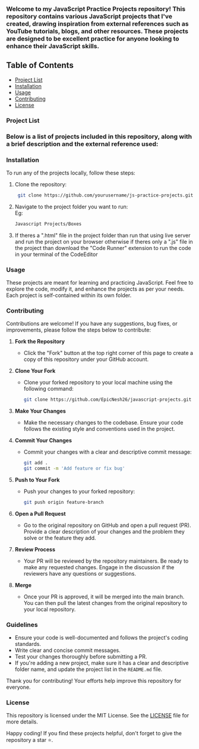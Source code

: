 ### Welcome to my JavaScript Practice Projects repository! This repository contains various JavaScript projects that I've created, drawing inspiration from external references such as YouTube tutorials, blogs, and other resources. These projects are designed to be excellent practice for anyone looking to enhance their JavaScript skills.

## Table of Contents
- [Project List](#project-list)
- [Installation](#installation)
- [Usage](#usage)
- [Contributing](#contributing)
- [License](#license)


### Project List
### Below is a list of projects included in this repository, along with a brief description and the external reference used:


### Installation
To run any of the projects locally, follow these steps: <br>
1. Clone the repository:
   ```sh
    git clone https://github.com/yourusername/js-practice-projects.git
    ```
2. Navigate to the project folder you want to run: <br>
   Eg: <br>
   ```sh
   Javascript Projects/Boxes
   ```
3. If theres a ".html" file in the project folder than run that using live server and run the project on your browser otherwise if theres only a ".js" file in the project than download the "Code Runner" extension to run the code in your terminal of the CodeEditor
### Usage
These projects are meant for learning and practicing JavaScript. Feel free to explore the code, modify it, and enhance the projects as per your needs. Each project is self-contained within its own folder.

### Contributing

Contributions are welcome! If you have any suggestions, bug fixes, or improvements, please follow the steps below to contribute:

1. **Fork the Repository**
   - Click the "Fork" button at the top right corner of this page to create a copy of this repository under your GitHub account.

2. **Clone Your Fork**
   - Clone your forked repository to your local machine using the following command:
     ```sh
     git clone https://github.com/EpicNesh26/javascript-projects.git
     ```
     
3. **Make Your Changes**
   - Make the necessary changes to the codebase. Ensure your code follows the existing style and conventions used in the project.

4. **Commit Your Changes**
   - Commit your changes with a clear and descriptive commit message:
     ```sh
     git add .
     git commit -m 'Add feature or fix bug'
     ```

5. **Push to Your Fork**
   - Push your changes to your forked repository:
     ```sh
     git push origin feature-branch
     ```

6. **Open a Pull Request**
   - Go to the original repository on GitHub and open a pull request (PR). Provide a clear description of your changes and the problem they solve or the feature they add.

7. **Review Process**
   - Your PR will be reviewed by the repository maintainers. Be ready to make any requested changes. Engage in the discussion if the reviewers have any questions or suggestions.

8. **Merge**
   - Once your PR is approved, it will be merged into the main branch. You can then pull the latest changes from the original repository to your local repository.

### Guidelines

- Ensure your code is well-documented and follows the project's coding standards.
- Write clear and concise commit messages.
- Test your changes thoroughly before submitting a PR.
- If you're adding a new project, make sure it has a clear and descriptive folder name, and update the project list in the `README.md` file.

Thank you for contributing! Your efforts help improve this repository for everyone.

### License
This repository is licensed under the MIT License. See the [LICENSE](LICENSE) file for more details.
<br>

Happy coding! If you find these projects helpful, don't forget to give the repository a star ⭐.
